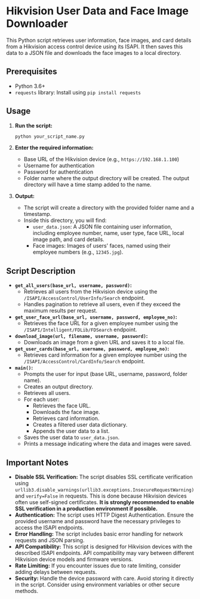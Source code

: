 # Hikvision User Data and Face Image Downloader

This Python script retrieves user information, face images, and card details from a Hikvision access control device using its ISAPI. It then saves this data to a JSON file and downloads the face images to a local directory.

## Prerequisites

- Python 3.6+
- `requests` library: Install using `pip install requests`

## Usage

1.  **Run the script:**
    ```bash
    python your_script_name.py
    ```
2.  **Enter the required information:**
    -   Base URL of the Hikvision device (e.g., `https://192.168.1.100`)
    -   Username for authentication
    -   Password for authentication
    -   Folder name where the output directory will be created. The output directory will have a time stamp added to the name.

3.  **Output:**
    -   The script will create a directory with the provided folder name and a timestamp.
    -   Inside this directory, you will find:
        -   `user_data.json`: A JSON file containing user information, including employee number, name, user type, face URL, local image path, and card details.
        -   Face images: Images of users' faces, named using their employee numbers (e.g., `12345.jpg`).

## Script Description

-   **`get_all_users(base_url, username, password)`:**
    -   Retrieves all users from the Hikvision device using the `/ISAPI/AccessControl/UserInfo/Search` endpoint.
    -   Handles pagination to retrieve all users, even if they exceed the maximum results per request.
-   **`get_user_face_url(base_url, username, password, employee_no)`:**
    -   Retrieves the face URL for a given employee number using the `/ISAPI/Intelligent/FDLib/FDSearch` endpoint.
-   **`download_image(url, filename, username, password)`:**
    -   Downloads an image from a given URL and saves it to a local file.
-   **`get_user_cards(base_url, username, password, employee_no)`:**
    -   Retrieves card information for a given employee number using the `/ISAPI/AccessControl/CardInfo/Search` endpoint.
-   **`main()`:**
    -   Prompts the user for input (base URL, username, password, folder name).
    -   Creates an output directory.
    -   Retrieves all users.
    -   For each user:
        -   Retrieves the face URL.
        -   Downloads the face image.
        -   Retrieves card information.
        -   Creates a filtered user data dictionary.
        -   Appends the user data to a list.
    -   Saves the user data to `user_data.json`.
    -   Prints a message indicating where the data and images were saved.

## Important Notes

-   **Disable SSL Verification:** The script disables SSL certificate verification using `urllib3.disable_warnings(urllib3.exceptions.InsecureRequestWarning)` and `verify=False` in requests. This is done because Hikvision devices often use self-signed certificates. **It is strongly recommended to enable SSL verification in a production environment if possible.**
-   **Authentication:** The script uses HTTP Digest Authentication. Ensure the provided username and password have the necessary privileges to access the ISAPI endpoints.
-   **Error Handling:** The script includes basic error handling for network requests and JSON parsing.
-   **API Compatibility:** This script is designed for Hikvision devices with the described ISAPI endpoints. API compatibility may vary between different Hikvision device models and firmware versions.
-   **Rate Limiting:** If you encounter issues due to rate limiting, consider adding delays between requests.
-   **Security:** Handle the device password with care. Avoid storing it directly in the script. Consider using environment variables or other secure methods.